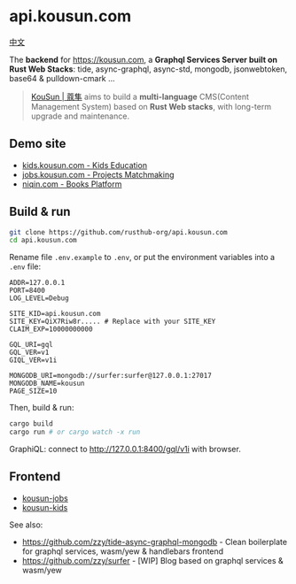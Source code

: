 # api.kousun.com

[中文](./README-ZH.md)

The **backend** for https://kousun.com, a **Graphql Services Server built on Rust Web Stacks**: tide, async-graphql, async-std, mongodb, jsonwebtoken, base64 & pulldown-cmark ...

> [KouSun | 蔻隼](https://kousun.com) aims to build a **multi-language** CMS(Content Management System) based on **Rust Web stacks**, with long-term upgrade and maintenance.

## Demo site

- [kids.kousun.com - Kids Education](https://kids.kousun.com)
- [jobs.kousun.com - Projects Matchmaking](https://jobs.kousun.com)
- [niqin.com - Books Platform](https://niqin.com)

## Build & run

``` Bash
git clone https://github.com/rusthub-org/api.kousun.com
cd api.kousun.com
```

Rename file `.env.example` to `.env`, or put the environment variables into a `.env` file:

```
ADDR=127.0.0.1
PORT=8400
LOG_LEVEL=Debug

SITE_KID=api.kousun.com
SITE_KEY=QiX7Riw8r..... # Replace with your SITE_KEY
CLAIM_EXP=10000000000

GQL_URI=gql
GQL_VER=v1
GIQL_VER=v1i

MONGODB_URI=mongodb://surfer:surfer@127.0.0.1:27017
MONGODB_NAME=kousun
PAGE_SIZE=10
```

Then, build & run:

``` Bash
cargo build
cargo run # or cargo watch -x run
```

GraphiQL: connect to http://127.0.0.1:8400/gql/v1i with browser.

## Frontend

- [kousun-jobs](https://github.com/rusthub-org/jobs.kousun.com)
- [kousun-kids](https://github.com/rusthub-org/kids.kousun.com)

See also:

- https://github.com/zzy/tide-async-graphql-mongodb - Clean boilerplate for graphql services, wasm/yew & handlebars frontend
- https://github.com/zzy/surfer - [WIP] Blog based on graphql services & wasm/yew
